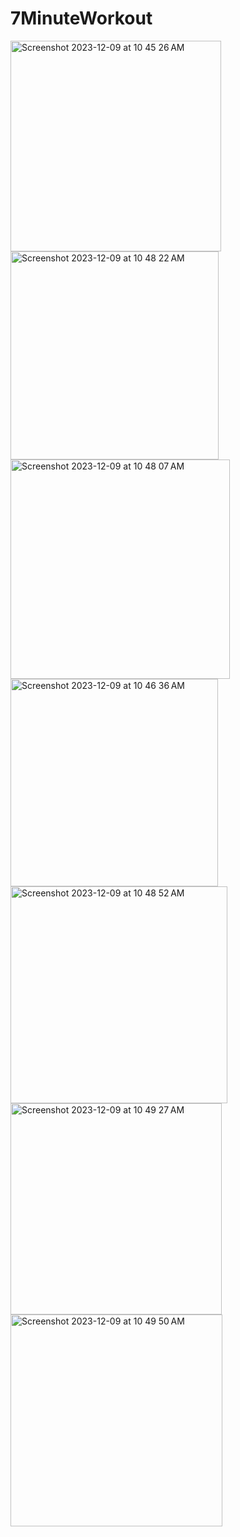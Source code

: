 # 7MinuteWorkout

<img width="337" alt="Screenshot 2023-12-09 at 10 45 26 AM" src="https://github.com/Rohitlovewanshi/7MinuteWorkout/assets/38532316/dbf351e6-7bfb-4340-adf4-801ebf1958b8">
<img width="333" alt="Screenshot 2023-12-09 at 10 48 22 AM" src="https://github.com/Rohitlovewanshi/7MinuteWorkout/assets/38532316/b6a5da2b-3e48-4a91-9197-3f87de021560">
<img width="351" alt="Screenshot 2023-12-09 at 10 48 07 AM" src="https://github.com/Rohitlovewanshi/7MinuteWorkout/assets/38532316/8a1c5433-b562-46c1-8acc-99f93e3ead6c">
<img width="332" alt="Screenshot 2023-12-09 at 10 46 36 AM" src="https://github.com/Rohitlovewanshi/7MinuteWorkout/assets/38532316/c8aaaaa6-d564-4637-b3e8-a2929d28da9a">
<img width="347" alt="Screenshot 2023-12-09 at 10 48 52 AM" src="https://github.com/Rohitlovewanshi/7MinuteWorkout/assets/38532316/4a917d0d-1dc4-49d5-a72e-574b6d879197">
<img width="338" alt="Screenshot 2023-12-09 at 10 49 27 AM" src="https://github.com/Rohitlovewanshi/7MinuteWorkout/assets/38532316/a81d7bdc-da8c-4b8c-8e8a-8f76e2fbe82d">
<img width="339" alt="Screenshot 2023-12-09 at 10 49 50 AM" src="https://github.com/Rohitlovewanshi/7MinuteWorkout/assets/38532316/c6e56443-ad3c-44e0-9edf-c8a2fe42b220">

